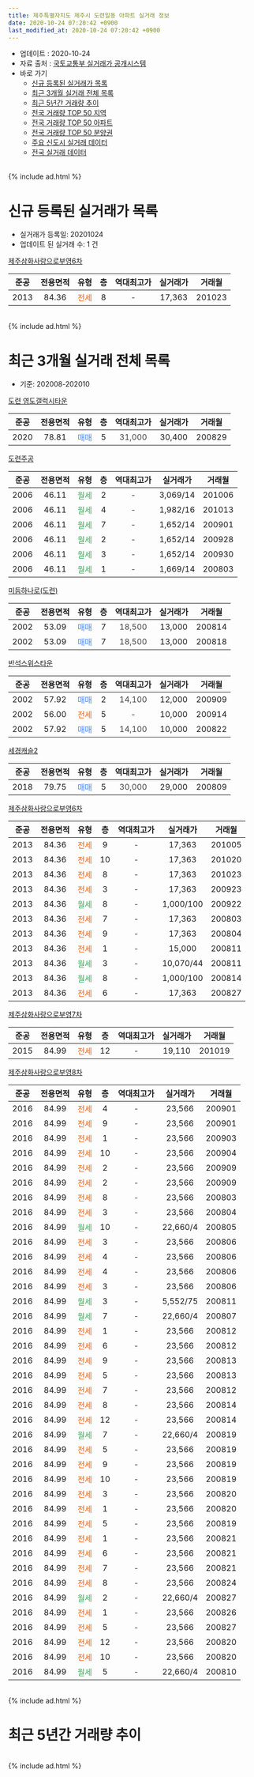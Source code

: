 ```yaml
---
title: 제주특별자치도 제주시 도련일동 아파트 실거래 정보
date: 2020-10-24 07:20:42 +0900
last_modified_at: 2020-10-24 07:20:42 +0900
---
```


* 업데이트 : 2020-10-24
* 자료 출처 : [국토교통부 실거래가 공개시스템](http://rt.molit.go.kr)
* 바로 가기
    * [신규 등록된 실거래가 목록](#신규-등록된-실거래가-목록)
    * [최근 3개월 실거래 전체 목록](#최근-3개월-실거래-전체-목록)
    * [최근 5년간 거래량 추이](#최근-5년간-거래량-추이)
    * [전국 거래량 TOP 50 지역](https://inasie.github.io/apt-trade-info/최근-3개월-전국에서-가장-거래가-많이-발생한-지역)
    * [전국 거래량 TOP 50 아파트](https://inasie.github.io/apt-trade-info/최근-3개월-전국에서-가장-거래가-많이-발생한-아파트)
    * [전국 거래량 TOP 50 분양권](https://inasie.github.io/apt-trade-info/최근-3개월-전국에서-가장-거래가-많이-발생한-분양권)
    * [주요 신도시 실거래 데이터](https://inasie.github.io/apt-trade-info/주요-신도시)
    * [전국 실거래 데이터](https://inasie.github.io/apt-trade-info/전국)
<br>
{% include ad.html %}
<br>

# 신규 등록된 실거래가 목록
* 실거래가 등록일: 20201024
* 업데이트 된 실거래 수: 1 건


[제주삼화사랑으로부영6차](https://search.naver.com/search.naver?query=%EC%A0%9C%EC%A3%BC%ED%8A%B9%EB%B3%84%EC%9E%90%EC%B9%98%EB%8F%84+%EC%A0%9C%EC%A3%BC%EC%8B%9C+%EB%8F%84%EB%A0%A8%EC%9D%BC%EB%8F%99+%EC%A0%9C%EC%A3%BC%EC%82%BC%ED%99%94%EC%82%AC%EB%9E%91%EC%9C%BC%EB%A1%9C%EB%B6%80%EC%98%816%EC%B0%A8)

|준공|전용면적|유형|층|역대최고가|실거래가|거래월|
|:---:|:---:|:---:|:---:|:---:|:---:|:---:|
|2013|84.36|<span style="color:#ff5a00">전세</span>|8|<span style="color:#444444">-</span>|17,363|201023|


<br>
{% include ad.html %}
<br>

# 최근 3개월 실거래 전체 목록
* 기준: 202008-202010


[도련 영도갤럭시타운](https://search.naver.com/search.naver?query=%EC%A0%9C%EC%A3%BC%ED%8A%B9%EB%B3%84%EC%9E%90%EC%B9%98%EB%8F%84+%EC%A0%9C%EC%A3%BC%EC%8B%9C+%EB%8F%84%EB%A0%A8%EC%9D%BC%EB%8F%99+%EB%8F%84%EB%A0%A8+%EC%98%81%EB%8F%84%EA%B0%A4%EB%9F%AD%EC%8B%9C%ED%83%80%EC%9A%B4)

|준공|전용면적|유형|층|역대최고가|실거래가|거래월|
|:---:|:---:|:---:|:---:|:---:|:---:|:---:|
|2020|78.81|<span style="color:#4285f3">매매</span>|5|<span style="color:#444444">31,000</span>|30,400|200829|

[도련주공](https://search.naver.com/search.naver?query=%EC%A0%9C%EC%A3%BC%ED%8A%B9%EB%B3%84%EC%9E%90%EC%B9%98%EB%8F%84+%EC%A0%9C%EC%A3%BC%EC%8B%9C+%EB%8F%84%EB%A0%A8%EC%9D%BC%EB%8F%99+%EB%8F%84%EB%A0%A8%EC%A3%BC%EA%B3%B5)

|준공|전용면적|유형|층|역대최고가|실거래가|거래월|
|:---:|:---:|:---:|:---:|:---:|:---:|:---:|
|2006|46.11|<span style="color:#34a853">월세</span>|2|<span style="color:#444444">-</span>|3,069/14|201006|
|2006|46.11|<span style="color:#34a853">월세</span>|4|<span style="color:#444444">-</span>|1,982/16|201013|
|2006|46.11|<span style="color:#34a853">월세</span>|7|<span style="color:#444444">-</span>|1,652/14|200901|
|2006|46.11|<span style="color:#34a853">월세</span>|2|<span style="color:#444444">-</span>|1,652/14|200928|
|2006|46.11|<span style="color:#34a853">월세</span>|3|<span style="color:#444444">-</span>|1,652/14|200930|
|2006|46.11|<span style="color:#34a853">월세</span>|1|<span style="color:#444444">-</span>|1,669/14|200803|

[미듬하나로(도련)](https://search.naver.com/search.naver?query=%EC%A0%9C%EC%A3%BC%ED%8A%B9%EB%B3%84%EC%9E%90%EC%B9%98%EB%8F%84+%EC%A0%9C%EC%A3%BC%EC%8B%9C+%EB%8F%84%EB%A0%A8%EC%9D%BC%EB%8F%99+%EB%AF%B8%EB%93%AC%ED%95%98%EB%82%98%EB%A1%9C%28%EB%8F%84%EB%A0%A8%29)

|준공|전용면적|유형|층|역대최고가|실거래가|거래월|
|:---:|:---:|:---:|:---:|:---:|:---:|:---:|
|2002|53.09|<span style="color:#4285f3">매매</span>|7|<span style="color:#444444">18,500</span>|13,000|200814|
|2002|53.09|<span style="color:#4285f3">매매</span>|7|<span style="color:#444444">18,500</span>|13,000|200818|

[반석스위스타운](https://search.naver.com/search.naver?query=%EC%A0%9C%EC%A3%BC%ED%8A%B9%EB%B3%84%EC%9E%90%EC%B9%98%EB%8F%84+%EC%A0%9C%EC%A3%BC%EC%8B%9C+%EB%8F%84%EB%A0%A8%EC%9D%BC%EB%8F%99+%EB%B0%98%EC%84%9D%EC%8A%A4%EC%9C%84%EC%8A%A4%ED%83%80%EC%9A%B4)

|준공|전용면적|유형|층|역대최고가|실거래가|거래월|
|:---:|:---:|:---:|:---:|:---:|:---:|:---:|
|2002|57.92|<span style="color:#4285f3">매매</span>|2|<span style="color:#444444">14,100</span>|12,000|200909|
|2002|56.00|<span style="color:#ff5a00">전세</span>|5|<span style="color:#444444">-</span>|10,000|200914|
|2002|57.92|<span style="color:#4285f3">매매</span>|5|<span style="color:#444444">14,100</span>|10,000|200822|

[세경캐슬2](https://search.naver.com/search.naver?query=%EC%A0%9C%EC%A3%BC%ED%8A%B9%EB%B3%84%EC%9E%90%EC%B9%98%EB%8F%84+%EC%A0%9C%EC%A3%BC%EC%8B%9C+%EB%8F%84%EB%A0%A8%EC%9D%BC%EB%8F%99+%EC%84%B8%EA%B2%BD%EC%BA%90%EC%8A%AC2)

|준공|전용면적|유형|층|역대최고가|실거래가|거래월|
|:---:|:---:|:---:|:---:|:---:|:---:|:---:|
|2018|79.75|<span style="color:#4285f3">매매</span>|5|<span style="color:#444444">30,000</span>|29,000|200809|

[제주삼화사랑으로부영6차](https://search.naver.com/search.naver?query=%EC%A0%9C%EC%A3%BC%ED%8A%B9%EB%B3%84%EC%9E%90%EC%B9%98%EB%8F%84+%EC%A0%9C%EC%A3%BC%EC%8B%9C+%EB%8F%84%EB%A0%A8%EC%9D%BC%EB%8F%99+%EC%A0%9C%EC%A3%BC%EC%82%BC%ED%99%94%EC%82%AC%EB%9E%91%EC%9C%BC%EB%A1%9C%EB%B6%80%EC%98%816%EC%B0%A8)

|준공|전용면적|유형|층|역대최고가|실거래가|거래월|
|:---:|:---:|:---:|:---:|:---:|:---:|:---:|
|2013|84.36|<span style="color:#ff5a00">전세</span>|9|<span style="color:#444444">-</span>|17,363|201005|
|2013|84.36|<span style="color:#ff5a00">전세</span>|10|<span style="color:#444444">-</span>|17,363|201020|
|2013|84.36|<span style="color:#ff5a00">전세</span>|8|<span style="color:#444444">-</span>|17,363|201023|
|2013|84.36|<span style="color:#ff5a00">전세</span>|3|<span style="color:#444444">-</span>|17,363|200923|
|2013|84.36|<span style="color:#34a853">월세</span>|8|<span style="color:#444444">-</span>|1,000/100|200922|
|2013|84.36|<span style="color:#ff5a00">전세</span>|7|<span style="color:#444444">-</span>|17,363|200803|
|2013|84.36|<span style="color:#ff5a00">전세</span>|9|<span style="color:#444444">-</span>|17,363|200804|
|2013|84.36|<span style="color:#ff5a00">전세</span>|1|<span style="color:#444444">-</span>|15,000|200811|
|2013|84.36|<span style="color:#34a853">월세</span>|3|<span style="color:#444444">-</span>|10,070/44|200811|
|2013|84.36|<span style="color:#34a853">월세</span>|8|<span style="color:#444444">-</span>|1,000/100|200814|
|2013|84.36|<span style="color:#ff5a00">전세</span>|6|<span style="color:#444444">-</span>|17,363|200827|

[제주삼화사랑으로부영7차](https://search.naver.com/search.naver?query=%EC%A0%9C%EC%A3%BC%ED%8A%B9%EB%B3%84%EC%9E%90%EC%B9%98%EB%8F%84+%EC%A0%9C%EC%A3%BC%EC%8B%9C+%EB%8F%84%EB%A0%A8%EC%9D%BC%EB%8F%99+%EC%A0%9C%EC%A3%BC%EC%82%BC%ED%99%94%EC%82%AC%EB%9E%91%EC%9C%BC%EB%A1%9C%EB%B6%80%EC%98%817%EC%B0%A8)

|준공|전용면적|유형|층|역대최고가|실거래가|거래월|
|:---:|:---:|:---:|:---:|:---:|:---:|:---:|
|2015|84.99|<span style="color:#ff5a00">전세</span>|12|<span style="color:#444444">-</span>|19,110|201019|

[제주삼화사랑으로부영8차](https://search.naver.com/search.naver?query=%EC%A0%9C%EC%A3%BC%ED%8A%B9%EB%B3%84%EC%9E%90%EC%B9%98%EB%8F%84+%EC%A0%9C%EC%A3%BC%EC%8B%9C+%EB%8F%84%EB%A0%A8%EC%9D%BC%EB%8F%99+%EC%A0%9C%EC%A3%BC%EC%82%BC%ED%99%94%EC%82%AC%EB%9E%91%EC%9C%BC%EB%A1%9C%EB%B6%80%EC%98%818%EC%B0%A8)

|준공|전용면적|유형|층|역대최고가|실거래가|거래월|
|:---:|:---:|:---:|:---:|:---:|:---:|:---:|
|2016|84.99|<span style="color:#ff5a00">전세</span>|4|<span style="color:#444444">-</span>|23,566|200901|
|2016|84.99|<span style="color:#ff5a00">전세</span>|9|<span style="color:#444444">-</span>|23,566|200901|
|2016|84.99|<span style="color:#ff5a00">전세</span>|1|<span style="color:#444444">-</span>|23,566|200903|
|2016|84.99|<span style="color:#ff5a00">전세</span>|10|<span style="color:#444444">-</span>|23,566|200904|
|2016|84.99|<span style="color:#ff5a00">전세</span>|2|<span style="color:#444444">-</span>|23,566|200909|
|2016|84.99|<span style="color:#ff5a00">전세</span>|2|<span style="color:#444444">-</span>|23,566|200909|
|2016|84.99|<span style="color:#ff5a00">전세</span>|8|<span style="color:#444444">-</span>|23,566|200803|
|2016|84.99|<span style="color:#ff5a00">전세</span>|3|<span style="color:#444444">-</span>|23,566|200804|
|2016|84.99|<span style="color:#34a853">월세</span>|10|<span style="color:#444444">-</span>|22,660/4|200805|
|2016|84.99|<span style="color:#ff5a00">전세</span>|3|<span style="color:#444444">-</span>|23,566|200806|
|2016|84.99|<span style="color:#ff5a00">전세</span>|4|<span style="color:#444444">-</span>|23,566|200806|
|2016|84.99|<span style="color:#ff5a00">전세</span>|4|<span style="color:#444444">-</span>|23,566|200806|
|2016|84.99|<span style="color:#ff5a00">전세</span>|3|<span style="color:#444444">-</span>|23,566|200806|
|2016|84.99|<span style="color:#34a853">월세</span>|3|<span style="color:#444444">-</span>|5,552/75|200811|
|2016|84.99|<span style="color:#34a853">월세</span>|7|<span style="color:#444444">-</span>|22,660/4|200807|
|2016|84.99|<span style="color:#ff5a00">전세</span>|1|<span style="color:#444444">-</span>|23,566|200812|
|2016|84.99|<span style="color:#ff5a00">전세</span>|6|<span style="color:#444444">-</span>|23,566|200812|
|2016|84.99|<span style="color:#ff5a00">전세</span>|9|<span style="color:#444444">-</span>|23,566|200813|
|2016|84.99|<span style="color:#ff5a00">전세</span>|5|<span style="color:#444444">-</span>|23,566|200813|
|2016|84.99|<span style="color:#ff5a00">전세</span>|7|<span style="color:#444444">-</span>|23,566|200812|
|2016|84.99|<span style="color:#ff5a00">전세</span>|8|<span style="color:#444444">-</span>|23,566|200814|
|2016|84.99|<span style="color:#ff5a00">전세</span>|12|<span style="color:#444444">-</span>|23,566|200814|
|2016|84.99|<span style="color:#34a853">월세</span>|7|<span style="color:#444444">-</span>|22,660/4|200819|
|2016|84.99|<span style="color:#ff5a00">전세</span>|5|<span style="color:#444444">-</span>|23,566|200819|
|2016|84.99|<span style="color:#ff5a00">전세</span>|9|<span style="color:#444444">-</span>|23,566|200819|
|2016|84.99|<span style="color:#ff5a00">전세</span>|10|<span style="color:#444444">-</span>|23,566|200819|
|2016|84.99|<span style="color:#ff5a00">전세</span>|3|<span style="color:#444444">-</span>|23,566|200820|
|2016|84.99|<span style="color:#ff5a00">전세</span>|1|<span style="color:#444444">-</span>|23,566|200820|
|2016|84.99|<span style="color:#ff5a00">전세</span>|5|<span style="color:#444444">-</span>|23,566|200819|
|2016|84.99|<span style="color:#ff5a00">전세</span>|1|<span style="color:#444444">-</span>|23,566|200821|
|2016|84.99|<span style="color:#ff5a00">전세</span>|6|<span style="color:#444444">-</span>|23,566|200821|
|2016|84.99|<span style="color:#ff5a00">전세</span>|7|<span style="color:#444444">-</span>|23,566|200821|
|2016|84.99|<span style="color:#ff5a00">전세</span>|8|<span style="color:#444444">-</span>|23,566|200824|
|2016|84.99|<span style="color:#34a853">월세</span>|2|<span style="color:#444444">-</span>|22,660/4|200827|
|2016|84.99|<span style="color:#ff5a00">전세</span>|1|<span style="color:#444444">-</span>|23,566|200826|
|2016|84.99|<span style="color:#ff5a00">전세</span>|5|<span style="color:#444444">-</span>|23,566|200827|
|2016|84.99|<span style="color:#ff5a00">전세</span>|12|<span style="color:#444444">-</span>|23,566|200820|
|2016|84.99|<span style="color:#ff5a00">전세</span>|10|<span style="color:#444444">-</span>|23,566|200820|
|2016|84.99|<span style="color:#34a853">월세</span>|5|<span style="color:#444444">-</span>|22,660/4|200810|


<br>
{% include ad.html %}
<br>

# 최근 5년간 거래량 추이


<div style="width:100%;">
    <canvas id="deal_progress" height="200"></canvas>
</div>

<script>
new Chart(document.getElementById("deal_progress"), {
    type: 'line',
    data: {
        labels: ['201510','201511','201512','201601','201602','201603','201604','201605','201606','201607','201608','201609','201610','201611','201612','201701','201702','201703','201704','201705','201706','201707','201708','201709','201710','201711','201712','201801','201802','201803','201804','201805','201806','201807','201808','201809','201810','201811','201812','201901','201902','201903','201904','201905','201906','201907','201908','201909','201910','201911','201912','202001','202002','202003','202004','202005','202006','202007','202008','202009','202010'],
        datasets: [{
            label: '매매',
            pointRadius: 1,
            data: [2, 3, 5, 2, 1, 1, 1, 1, 1, 0, 0, 2, 1, 3, 1, 1, 1, 3, 2, 0, 6, 0, 1, 0, 1, 1, 0, 2, 2, 2, 1, 8, 6, 1, 0, 4, 3, 1, 3, 4, 3, 6, 1, 0, 0, 3, 1, 4, 2, 2, 3, 1, 3, 0, 0, 2, 5, 1, 5, 1, 0],
            borderColor: "rgba(255, 201, 14, 1)",
            backgroundColor: "rgba(255, 201, 14, 0.5)",
            fill: false,
            lineTension: 0
        },{
            label: '전월세',
            pointRadius: 1,
            data: [16, 13, 15, 33, 21, 10, 9, 7, 10, 9, 4, 5, 9, 11, 38, 51, 17, 10, 2, 6, 14, 26, 23, 12, 10, 13, 37, 48, 26, 12, 13, 8, 16, 28, 24, 15, 11, 20, 46, 83, 26, 16, 12, 9, 21, 52, 48, 11, 14, 24, 87, 67, 45, 15, 15, 6, 26, 64, 40, 12, 6],
            borderColor: "rgba(0, 141, 185, 1)",
            backgroundColor: "rgba(0, 141, 185, 0.5)",
            fill: false,
            lineTension: 0
        }
        ]
    },
    options: {
        responsive: true,
        title: {
            display: false
        },
        tooltips: {
            mode: 'index',
            intersect: false
        },
        hover: {
            mode: 'nearest',
            intersect: true
        },
        scales: {
            xAxes: [{
                display: true,
                scaleLabel: {
                    display: true,
                    labelString: '년/월'
                }
            }],
            yAxes: [{
                display: true,
                ticks: {
                    suggestedMin: 0,
                },
                scaleLabel: {
                    display: true,
                    labelString: '실거래 수'
                }
            }]
        }
    }
});

</script>


<br>
{% include ad.html %}
<br>

